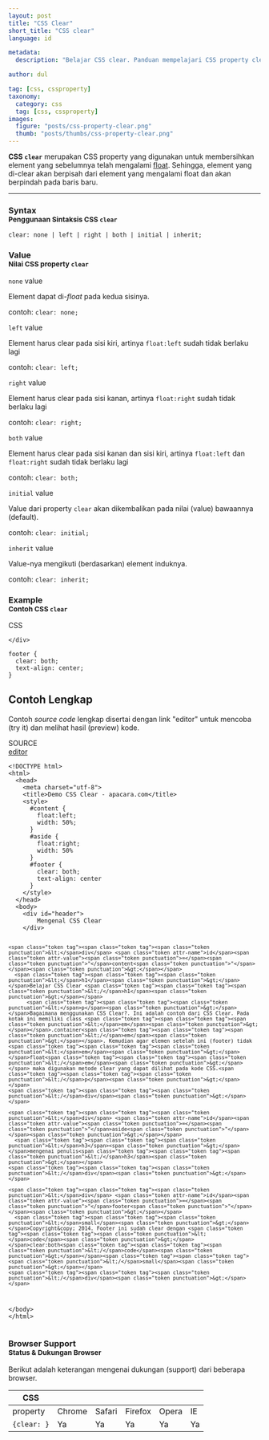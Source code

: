 ```yaml
---
layout: post
title: "CSS Clear"
short_title: "CSS clear"
language: id

metadata:
  description: "Belajar CSS clear. Panduan mempelajari CSS property clear. Disertai penjelasan dan contoh kode css clear"

author: dul  

tag: [css, cssproperty]
taxonomy:
  category: css
  tag: [css, cssproperty]
images:
  figure: "posts/css-property-clear.png"
  thumb: "posts/thumbs/css-property-clear.png"
---
```

<p class="lead">
  <strong>CSS <code>clear</code></strong> merupakan CSS property yang digunakan untuk membersihkan element yang sebelumnya telah mengalami <a href="https://www.apacara.com/tutorial/css/css-property-float.html">float</a>. Sehingga, element yang di-clear akan berpisah dari element yang mengalami float dan akan berpindah pada baris baru.
</p>

<hr />
<!-- Syntax  -->
<section id="syntax">
    <h3 class="title-sub bd-danger bd-left bd-left-only">Syntax <br>
    <small>Penggunaan Sintaksis CSS <code>clear</code></small>
    </h3>
<div class="icode itheme syntax">
<pre class="prettyprint highlight language-css"><code data-language="css" class=" inline language-css"><span class="token property">clear</span><span class="token punctuation">:</span> none | left | right | both | initial | inherit<span class="token punctuation">;</span></code>
</pre>
</div>
</section>

<!-- Value  -->
<section id="value">
  <h3 class="title-sub bd-danger bd-left bd-left-only">Value <br>
    <small>Nilai CSS property <code>clear</code></small>
  </h3>
<!-- VALUE -->
<div class="icard bg-gr3 bd-primary bd-top bd-top-only">
<div class="icard-heading clearfix co-wh bg-gr2">
<div class="icard-bar">
  <div class="icard-bar-left pull-left">
   <span><code>none</code></span> <span class="co-gr">value</span>
  </div>
</div>
</div>
<div class="icard-body icode itheme">
<p>Element dapat di-<em>float</em> pada kedua sisinya.</p>
</div>
<div class="icard-footer clearfix bg-gr2 icode itheme">
<p>contoh: <code>clear: none;</code></p>
</div>
</div>
<!-- VALUE -->
<div class="icard bg-gr3 bd-primary bd-top bd-top-only">
<div class="icard-heading clearfix co-wh bg-gr2">
<div class="icard-bar">
  <div class="icard-bar-left pull-left">
   <span><code>left</code></span> <span class="co-gr">value</span>
  </div>
</div>
</div>
<div class="icard-body icode itheme">
<p>Element harus clear pada sisi kiri, artinya <code>float:left</code> sudah tidak berlaku lagi</p>
</div>
<div class="icard-footer clearfix bg-gr2 icode itheme">
<p>contoh: <code>clear: left;</code>  </p>
</div>
</div>
<!-- VALUE -->
<div class="icard bg-gr3 bd-primary bd-top bd-top-only">
<div class="icard-heading clearfix co-wh bg-gr2">
<div class="icard-bar">
  <div class="icard-bar-left pull-left">
   <span><code>right</code></span> <span class="co-gr">value</span>
  </div>
</div>
</div>
<div class="icard-body icode itheme">
<p>Element harus clear pada sisi kanan, artinya <code>float:right</code> sudah tidak berlaku lagi</p>
</div>
<div class="icard-footer clearfix bg-gr2 icode itheme">
<p>contoh: <code>clear: right;</code>  </p>
</div>
</div>
<!-- VALUE -->
<div class="icard bg-gr3 bd-primary bd-top bd-top-only">
<div class="icard-heading clearfix co-wh bg-gr2">
<div class="icard-bar">
  <div class="icard-bar-left pull-left">
   <span><code>both</code></span> <span class="co-gr">value</span>
  </div>
</div>
</div>
<div class="icard-body icode itheme">
<p>Element harus clear pada sisi kanan dan sisi kiri, artinya <code>float:left</code> dan <code>float:right</code> sudah tidak berlaku lagi</p>
</div>
<div class="icard-footer clearfix bg-gr2 icode itheme">
<p>contoh: <code>clear: both;</code> </p>
</div>
</div>
<!-- VALUE -->
<div class="icard bg-gr3 bd-primary bd-top bd-top-only">
<div class="icard-heading clearfix co-wh bg-gr2">
<div class="icard-bar">
  <div class="icard-bar-left pull-left">
   <span><code>initial</code></span> <span class="co-gr">value</span>
  </div>
</div>
</div>
<div class="icard-body icode itheme">
<p>Value dari property <code>clear</code> akan dikembalikan pada nilai (value) bawaannya (default).</p>
</div>
<div class="icard-footer clearfix bg-gr2 icode itheme">
<p>contoh: <code>clear: initial;</code></p>
</div>
</div>
<!-- VALUE -->
<div class="icard bg-gr3 bd-primary bd-top bd-top-only">
<div class="icard-heading clearfix co-wh bg-gr2">
<div class="icard-bar">
  <div class="icard-bar-left pull-left">
   <span><code>inherit</code></span> <span class="co-gr">value</span>
  </div>
</div>
</div>
<div class="icard-body icode itheme">
<p>Value-nya mengikuti (berdasarkan) element induknya.</p>
</div>
<div class="icard-footer clearfix bg-gr2 icode itheme">
<p>contoh: <code>clear: inherit;</code>   </p>
</div>
</div>
</section>

<!-- Example -->
<section id="example">
  <h3 class="title-sub bd-danger bd-left bd-left-only">Example<br>
    <small>Contoh CSS <code>clear</code></small>
  </h3>
<div class="icard">
  <div class="icard-heading clearfix co-wh bg-tw">
    <div class="icard-bar">
      <div class="icard-bar-left pull-left">
        <i class="fa fa-css" aria-hidden="true"></i>
        <span>CSS</span>
      </div>
      
    </div>
  </div>
  <div class="icard-body icode itheme">
<pre class="prettyprint highlight max-height language-css"><code data-language="css" class=" language-css"><span class="token selector">footer</span> <span class="token punctuation">{</span>
  <span class="token property">clear</span><span class="token punctuation">:</span> both<span class="token punctuation">;</span>
  <span class="token property">text-align</span><span class="token punctuation">:</span> center<span class="token punctuation">;</span>
<span class="token punctuation">}</span></code>
</pre>
  </div>
</div>
</section>

<h2 class="title-sub bd-danger bd-left bd-left-only">Contoh Lengkap
</h2>
<p>Contoh <em>source code</em> lengkap disertai dengan link  &quot;editor&quot; untuk mencoba (try it) dan melihat hasil (preview) kode.</p>
<div class="icard">
<div class="icard-heading clearfix co-wh bg-pi2">
<div class="icard-bar">
  <div class="icard-bar-left pull-left">
    <i class="fa fa-html5" aria-hidden="true"></i>
    <span>SOURCE</span>
  </div>
  <div class="icard-bar-right pull-right">
    <a href="https://www.apacara.com/example/css/property/clear.html" target="_blank"><span>editor</span><i class="fa fa-external-link"></i></a>
  </div>
</div>
</div>
<div class="icard-body icode itheme bg-gr3">
<pre class="prettyprint highlight max-height language-markup"><code data-language="html" class="inline  language-markup"><span class="token doctype">&lt;!DOCTYPE html&gt;</span>
<span class="token tag"><span class="token tag"><span class="token punctuation">&lt;</span>html</span><span class="token punctuation">&gt;</span></span>
  <span class="token tag"><span class="token tag"><span class="token punctuation">&lt;</span>head</span><span class="token punctuation">&gt;</span></span>
    <span class="token tag"><span class="token tag"><span class="token punctuation">&lt;</span>meta</span> <span class="token attr-name">charset</span><span class="token attr-value"><span class="token punctuation">=</span><span class="token punctuation">"</span>utf-8<span class="token punctuation">"</span></span><span class="token punctuation">&gt;</span></span>
    <span class="token tag"><span class="token tag"><span class="token punctuation">&lt;</span>title</span><span class="token punctuation">&gt;</span></span>Demo CSS Clear - apacara.com<span class="token tag"><span class="token tag"><span class="token punctuation">&lt;/</span>title</span><span class="token punctuation">&gt;</span></span>
    <span class="token tag"><span class="token tag"><span class="token punctuation">&lt;</span>style</span><span class="token punctuation">&gt;</span></span><span class="token style language-css">
      <span class="token selector">#content</span> <span class="token punctuation">{</span>
        <span class="token property">float</span><span class="token punctuation">:</span>left<span class="token punctuation">;</span>
        <span class="token property">width</span><span class="token punctuation">:</span> 50%<span class="token punctuation">;</span>
      <span class="token punctuation">}</span>
      <span class="token selector">#aside</span> <span class="token punctuation">{</span>
        <span class="token property">float</span><span class="token punctuation">:</span>right<span class="token punctuation">;</span>
        <span class="token property">width</span><span class="token punctuation">:</span> 50%
      <span class="token punctuation">}</span>
      <span class="token selector">#footer</span> <span class="token punctuation">{</span>
        <span class="token property">clear</span><span class="token punctuation">:</span> both<span class="token punctuation">;</span>
        <span class="token property">text-align</span><span class="token punctuation">:</span> center
      <span class="token punctuation">}</span>
    </span><span class="token tag"><span class="token tag"><span class="token punctuation">&lt;/</span>style</span><span class="token punctuation">&gt;</span></span>
  <span class="token tag"><span class="token tag"><span class="token punctuation">&lt;/</span>head</span><span class="token punctuation">&gt;</span></span>
  <span class="token tag"><span class="token tag"><span class="token punctuation">&lt;</span>body</span><span class="token punctuation">&gt;</span></span>
    <span class="token tag"><span class="token tag"><span class="token punctuation">&lt;</span>div</span> <span class="token attr-name">id</span><span class="token attr-value"><span class="token punctuation">=</span><span class="token punctuation">"</span>header<span class="token punctuation">"</span></span><span class="token punctuation">&gt;</span></span>
        Mengenal CSS Clear
    <span class="token tag"><span class="token tag"><span class="token punctuation">&lt;/</span>div</span><span class="token punctuation">&gt;</span></span>

    <span class="token tag"><span class="token tag"><span class="token punctuation">&lt;</span>div</span> <span class="token attr-name">id</span><span class="token attr-value"><span class="token punctuation">=</span><span class="token punctuation">"</span>content<span class="token punctuation">"</span></span><span class="token punctuation">&gt;</span></span>
      <span class="token tag"><span class="token tag"><span class="token punctuation">&lt;</span>h1</span><span class="token punctuation">&gt;</span></span>Belajar CSS Clear <span class="token tag"><span class="token tag"><span class="token punctuation">&lt;/</span>h1</span><span class="token punctuation">&gt;</span></span>
          <span class="token tag"><span class="token tag"><span class="token punctuation">&lt;</span>p</span><span class="token punctuation">&gt;</span></span>Bagaimana menggunakan CSS Clear?. Ini adalah contoh dari CSS Clear. Pada kotak ini memiliki class <span class="token tag"><span class="token tag"><span class="token punctuation">&lt;</span>em</span><span class="token punctuation">&gt;</span></span>.container<span class="token tag"><span class="token tag"><span class="token punctuation">&lt;/</span>em</span><span class="token punctuation">&gt;</span></span>. Kemudian agar elemen setelah ini (footer) tidak <span class="token tag"><span class="token tag"><span class="token punctuation">&lt;</span>em</span><span class="token punctuation">&gt;</span></span>float<span class="token tag"><span class="token tag"><span class="token punctuation">&lt;/</span>em</span><span class="token punctuation">&gt;</span></span> maka digunakan metode clear yang dapat dilihat pada kode CSS.<span class="token tag"><span class="token tag"><span class="token punctuation">&lt;/</span>p</span><span class="token punctuation">&gt;</span></span>
    <span class="token tag"><span class="token tag"><span class="token punctuation">&lt;/</span>div</span><span class="token punctuation">&gt;</span></span>

    <span class="token tag"><span class="token tag"><span class="token punctuation">&lt;</span>div</span> <span class="token attr-name">id</span><span class="token attr-value"><span class="token punctuation">=</span><span class="token punctuation">"</span>aside<span class="token punctuation">"</span></span><span class="token punctuation">&gt;</span></span>
      <span class="token tag"><span class="token tag"><span class="token punctuation">&lt;</span>h3</span><span class="token punctuation">&gt;</span></span>mengenai penulis<span class="token tag"><span class="token tag"><span class="token punctuation">&lt;/</span>h3</span><span class="token punctuation">&gt;</span></span>
    <span class="token tag"><span class="token tag"><span class="token punctuation">&lt;/</span>div</span><span class="token punctuation">&gt;</span></span>

    <span class="token tag"><span class="token tag"><span class="token punctuation">&lt;</span>div</span> <span class="token attr-name">id</span><span class="token attr-value"><span class="token punctuation">=</span><span class="token punctuation">"</span>footer<span class="token punctuation">"</span></span><span class="token punctuation">&gt;</span></span>
      <span class="token tag"><span class="token tag"><span class="token punctuation">&lt;</span>small</span><span class="token punctuation">&gt;</span></span>Copyright&copy; 2014. Footer ini sudah clear dengan <span class="token tag"><span class="token tag"><span class="token punctuation">&lt;</span>code</span><span class="token punctuation">&gt;</span></span>clear:both<span class="token tag"><span class="token tag"><span class="token punctuation">&lt;/</span>code</span><span class="token punctuation">&gt;</span></span><span class="token tag"><span class="token tag"><span class="token punctuation">&lt;/</span>small</span><span class="token punctuation">&gt;</span></span>
    <span class="token tag"><span class="token tag"><span class="token punctuation">&lt;/</span>div</span><span class="token punctuation">&gt;</span></span>

  <span class="token tag"><span class="token tag"><span class="token punctuation">&lt;/</span>body</span><span class="token punctuation">&gt;</span></span>
<span class="token tag"><span class="token tag"><span class="token punctuation">&lt;/</span>html</span><span class="token punctuation">&gt;</span></span></code>
</pre>
</div>
</div>

<!-- Article Aside -->

<!-- Browser Support -->
<aside id="browser">
<h3 class="title-sub bd-danger bd-left bd-left-only">Browser Support <br>
  <small>Status &amp; Dukungan Browser </small>
</h3>
<p>Berikut adalah keterangan mengenai dukungan (support) dari beberapa browser.</p>
<div class="table-responsive uk-overflow-container">
  <table class="table uk-table uk-table-striped uk-table-bordered uk-text-nowrap full-width">
    <thead>
      <tr>
        <th>CSS</th>
        <th title="Chrome"><i class="fa fa-chrome fa-lg"></i></th>
        <th title="Safari"><i class="fa fa-safari fa-lg"></i></th>
        <th title="Firefox"><i class="fa fa-firefox fa-lg"></i></th>
        <th title="Opera"><i class="fa fa-opera fa-lg"></i></th>
        <th title="Internet Explorer"><i class="fa fa-internet-explorer fa-lg"></i></th>
      </tr>
    </thead>
    <tbody>
      <tr>
        <td>property</td>
        <td>Chrome</td>
        <td>Safari</td>
        <td>Firefox</td>
        <td>Opera</td>
        <td>IE</td>
      </tr>
      <tr>
        <td><code>{clear: }</code></td>
        <td class="success">Ya</td>
        <td class="success">Ya</td>
        <td class="success">Ya</td>
        <td class="success">Ya</td>
        <td class="success">Ya</td>
      </tr>
    </tbody>
  </table>
</div>
</aside>